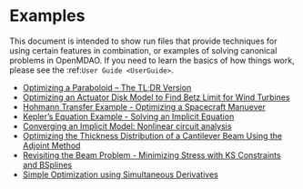 # Examples

This document is intended to show run files that provide
techniques for using certain features in combination, or examples of solving canonical problems in OpenMDAO.
If you need to learn the basics of how things work, please see the :ref:`User Guide <UserGuide>`.

- [Optimizing a Paraboloid – The TL;DR Version](tldr_paraboloid.ipynb)
- [Optimizing an Actuator Disk Model to Find Betz Limit for Wind Turbines](betz_limit.ipynb)
- [Hohmann Transfer Example - Optimizing a Spacecraft Manuever](hohmann_transfer.ipynb)
- [Kepler’s Equation Example - Solving an Implicit Equation](keplers_equation.ipynb)
- [Converging an Implicit Model: Nonlinear circuit analysis](circuit_analysis_examples.ipynb)
- [Optimizing the Thickness Distribution of a Cantilever Beam Using the Adjoint Method](beam_optimization_example.ipynb)
- [Revisiting the Beam Problem - Minimizing Stress with KS Constraints and BSplines](beam_optimization_example_part_2.ipynb)
- [Simple Optimization using Simultaneous Derivatives](simul_deriv_example.ipynb)

